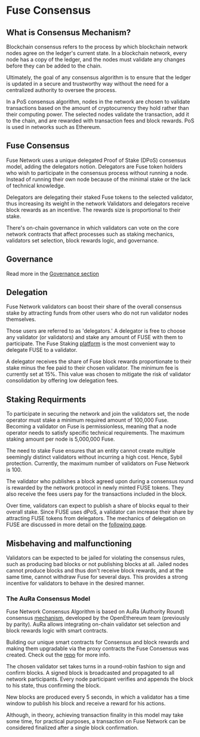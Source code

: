 # Fuse Consensus

## What is Consensus Mechanism?

Blockchain consensus refers to the process by which blockchain network nodes agree on the ledger's current state. In a blockchain network, every node has a copy of the ledger, and the nodes must validate any changes before they can be added to the chain.

Ultimately, the goal of any consensus algorithm is to ensure that the ledger is updated in a secure and trustworthy way without the need for a centralized authority to oversee the process.

In a PoS consensus algorithm, nodes in the network are chosen to validate transactions based on the amount of cryptocurrency they hold rather than their computing power. The selected nodes validate the transaction, add it to the chain, and are rewarded with transaction fees and block rewards. PoS is used in networks such as Ethereum.

## Fuse Consensus

Fuse Network uses a unique delegated Proof of Stake (DPoS) consensus model, adding the delegators notion.  Delegators are Fuse token holders who wish to participate in the consensus process without running a node. Instead of running their own node because of the minimal stake or the lack of technical knowledge.&#x20;

Delegators are delegating their staked Fuse tokens to the selected validator, thus increasing its weight in the network Validators and delegators receive block rewards as an incentive. The rewards size is proportional to their stake.&#x20;

There's on-chain governance in which validators can vote on the core network contracts that affect processes such as staking mechanics, validators set selection, block rewards logic, and governance.&#x20;

## Governance

Read more in the [Governance section](fuse-governance-and-development/)

## Delegation

Fuse Network validators can boost their share of the overall consensus stake by attracting funds from other users who do not run validator nodes themselves.&#x20;

Those users are referred to as 'delegators.' A delegator is free to choose any validator (or validators) and stake any amount of FUSE with them to participate. The Fuse Staking [platform](https://staking.fuse.io) is the most convenient way to delegate FUSE to a validator.&#x20;

A delegator receives the share of Fuse block rewards proportionate to their stake minus the fee paid to their chosen validator. The minimum fee is currently set at 15%. This value was chosen to mitigate the risk of validator consolidation by offering low delegation fees.&#x20;

## Staking Requirments

To participate in securing the network and join the validators set, the node operator must stake a minimum required amount of 100,000 Fuse. Becoming a validator on Fuse is permissionless, meaning that a node operator needs to satisfy specific technical requirements. The maximum staking amount per node is 5,000,000 Fuse.

The need to stake Fuse ensures that an entity cannot create multiple seemingly distinct validators without incurring a high cost. Hence, Sybil protection. Currently, the maximum number of validators on Fuse Network is 100.

The validator who publishes a block agreed upon during a consensus round is rewarded by the network protocol in newly minted FUSE tokens. They also receive the fees users pay for the transactions included in the block.

Over time, validators can expect to publish a share of blocks equal to their overall stake. Since FUSE uses dPoS, a validator can increase their share by attracting FUSE tokens from delegators. The mechanics of delegation on FUSE are discussed in more detail on the [following page](https://docs.fuse.io/aboutFuse/about-fuse/fuse-network-blockchain/validators-and-delegation).

## Misbehaving and malfunctioning

Validators can be expected to be jailed for violating the consensus rules, such as producing bad blocks or not publishing blocks at all. Jailed nodes cannot produce blocks and thus don't receive block rewards, and at the same time, cannot withdraw Fuse for several days. This provides a strong incentive for validators to behave in the desired manner.

### The AuRa Consensus Model

Fuse Network Consensus Algorithm is based on AuRa (Authority Round) consensus [mechanism](https://openethereum.github.io/Aura), developed by the OpenEthereum team (previously by parity). AuRa allows integrating on-chain validator set selection and block rewards logic with smart contracts.&#x20;

Building our unique smart contracts for Consensus and block rewards and making them upgradable via the proxy contracts the Fuse Consensus was created. Check out the [repo](https://github.com/fuseio/fuse-network) for more info.

The chosen validator set takes turns in a round-robin fashion to sign and confirm blocks. A signed block is broadcasted and propagated to all network participants. Every node participant verifies and appends the block to his state, thus confirming the block.

New blocks are produced every 5 seconds, in which a validator has a time window to publish his block and receive a reward for his actions.&#x20;

Although, in theory, achieving transaction finality in this model may take some time, for practical purposes, a transaction on Fuse Network can be considered finalized after a single block confirmation. &#x20;
